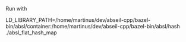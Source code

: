 Run with 

LD_LIBRARY_PATH=/home/martinus/dev/abseil-cpp/bazel-bin/absl/container:/home/martinus/dev/abseil-cpp/bazel-bin/absl/hash ./absl_flat_hash_map

